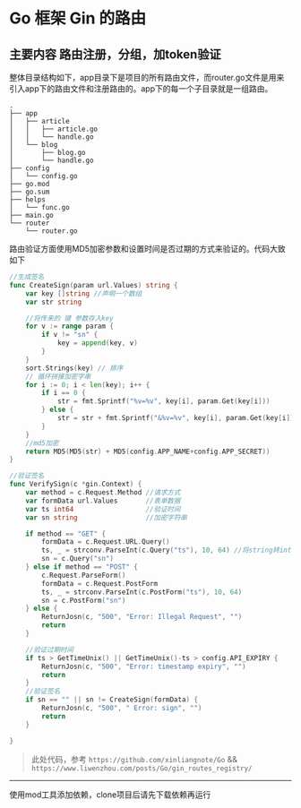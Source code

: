 # Go 框架 Gin 的路由

## 主要内容 路由注册，分组，加token验证

整体目录结构如下，app目录下是项目的所有路由文件，而router.go文件是用来引入app下的路由文件和注册路由的。app下的每一个子目录就是一组路由。

```
.
├── app
│   ├── article
│   │   ├── article.go
│   │   └── handle.go
│   └── blog
│       ├── blog.go
│       └── handle.go
├── config
│   └── config.go
├── go.mod
├── go.sum
├── helps
│   └── func.go
├── main.go
└── router
    └── router.go
```

路由验证方面使用MD5加密参数和设置时间是否过期的方式来验证的。代码大致如下

```go
//生成签名
func CreateSign(param url.Values) string {
	var key []string //声明一个数组
	var str string

	//将传来的 键 参数存入key
	for v := range param {
		if v != "sn" {
			key = append(key, v)
		}
	}
	sort.Strings(key) // 排序
	// 循环拼接加密字串
	for i := 0; i < len(key); i++ {
		if i == 0 {
			str = fmt.Sprintf("%v=%v", key[i], param.Get(key[i]))
		} else {
			str = str + fmt.Sprintf("&%v=%v", key[i], param.Get(key[i]))
		}
	}
	//md5加密
	return MD5(MD5(str) + MD5(config.APP_NAME+config.APP_SECRET))
}

//验证签名
func VerifySign(c *gin.Context) {
	var method = c.Request.Method //请求方式
	var formData url.Values       //表单数据
	var ts int64                  //验证时间
	var sn string                 //加密字符串

	if method == "GET" {
		formData = c.Request.URL.Query()
		ts, _ = strconv.ParseInt(c.Query("ts"), 10, 64) //将string转int64，用作对比时间是否过期
		sn = c.Query("sn")
	} else if method == "POST" {
		c.Request.ParseForm()
		formData = c.Request.PostForm
		ts, _ = strconv.ParseInt(c.PostForm("ts"), 10, 64)
		sn = c.PostForm("sn")
	} else {
		ReturnJosn(c, "500", "Error: Illegal Request", "")
		return
	}

	//验证过期时间
	if ts > GetTimeUnix() || GetTimeUnix()-ts > config.API_EXPIRY {
		ReturnJosn(c, "500", "Error: timestamp expiry", "")
		return
	}
	//验证签名
	if sn == "" || sn != CreateSign(formData) {
		ReturnJosn(c, "500", " Error: sign", "")
		return
	}

}
```

>此处代码，参考 `https://github.com/xinliangnote/Go` && `https://www.liwenzhou.com/posts/Go/gin_routes_registry/`

---

使用mod工具添加依赖，clone项目后请先下载依赖再运行
